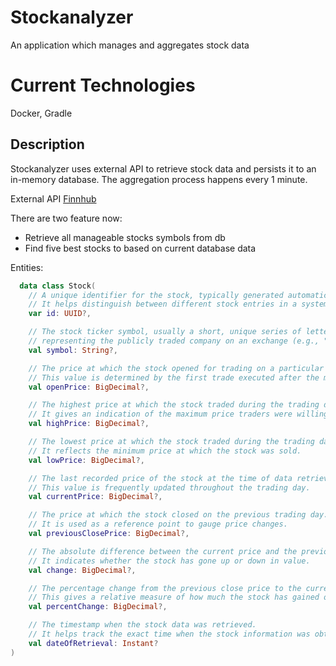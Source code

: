 # Stockanalyzer

An application which manages and aggregates stock data

# Current Technologies

Docker, Gradle

## Description

Stockanalyzer uses external API to retrieve stock data and persists it to an in-memory database.
The aggregation process happens every 1 minute.

External API [Finnhub](https://finnhub.io/docs/api/quote)

There are two feature now:

+ Retrieve all manageable stocks symbols from db
+ Find five best stocks to based on current database data

Entities:

```kotlin 
  data class Stock(
    // A unique identifier for the stock, typically generated automatically. 
    // It helps distinguish between different stock entries in a system.
    var id: UUID?,

    // The stock ticker symbol, usually a short, unique series of letters 
    // representing the publicly traded company on an exchange (e.g., "AAPL" for Apple Inc.).
    val symbol: String?,

    // The price at which the stock opened for trading on a particular day.
    // This value is determined by the first trade executed after the market opens.
    val openPrice: BigDecimal?,

    // The highest price at which the stock traded during the trading day.
    // It gives an indication of the maximum price traders were willing to pay.
    val highPrice: BigDecimal?,

    // The lowest price at which the stock traded during the trading day.
    // It reflects the minimum price at which the stock was sold.
    val lowPrice: BigDecimal?,

    // The last recorded price of the stock at the time of data retrieval.
    // This value is frequently updated throughout the trading day.
    val currentPrice: BigDecimal?,

    // The price at which the stock closed on the previous trading day.
    // It is used as a reference point to gauge price changes.
    val previousClosePrice: BigDecimal?,

    // The absolute difference between the current price and the previous close price.
    // It indicates whether the stock has gone up or down in value.
    val change: BigDecimal?,

    // The percentage change from the previous close price to the current price.
    // This gives a relative measure of how much the stock has gained or lost in value.
    val percentChange: BigDecimal?,

    // The timestamp when the stock data was retrieved.
    // It helps track the exact time when the stock information was obtained.
    val dateOfRetrieval: Instant?
)
```
